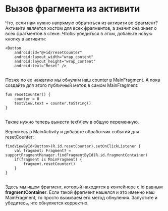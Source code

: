 # Вызов фрагмента из активити

Что, если нам нужно напрямую обратиться из активити во фрагмент? Активити является хостом для всех фрагментов, а значит она знает о всех фрагментов в стеке. Чтобы убедиться в этом, добавьте новую кнопку в активити:

```
<Button
    android:id="@+id/resetCounter"
    android:layout_width="wrap_content"
    android:layout_height="wrap_content"
    android:text="Reset" />
```

![](data:image/gif;base64,R0lGODlhAQABAPABAP///wAAACH5BAEKAAAALAAAAAABAAEAAAICRAEAOw==)![](data:image/gif;base64,R0lGODlhAQABAPABAP///wAAACH5BAEKAAAALAAAAAABAAEAAAICRAEAOw== "Click and drag to move")

Позже по ее нажатию мы обнулим наш counter в MainFragment. А пока создайте для этого публичный метод в самом MainFragment:

```
fun resetCounter() {
    counter = 0
    textView.text = counter.toString()
}
```

![](data:image/gif;base64,R0lGODlhAQABAPABAP///wAAACH5BAEKAAAALAAAAAABAAEAAAICRAEAOw==)![](data:image/gif;base64,R0lGODlhAQABAPABAP///wAAACH5BAEKAAAALAAAAAABAAEAAAICRAEAOw== "Click and drag to move")

Также нужно теперь вынести textView в общую переменную.

Вернитесь в MainActivity и добавьте обработчик событий для resetCounter:

```
findViewById<Button>(R.id.resetCounter).setOnClickListener {
    val fragment: Fragment? = supportFragmentManager.findFragmentById(R.id.fragmentContainer)
    if(fragment is MainFragment) {
        fragment.resetCounter()
    }
}
```

![](data:image/gif;base64,R0lGODlhAQABAPABAP///wAAACH5BAEKAAAALAAAAAABAAEAAAICRAEAOw==)![](data:image/gif;base64,R0lGODlhAQABAPABAP///wAAACH5BAEKAAAALAAAAAABAAEAAAICRAEAOw== "Click and drag to move")

Здесь мы ищем фрагмент, который находится в контейнере с id равным **fragmentContainer**. Если такой фрагмент нашелся и это именно наш MainFragment, то просто вызываем его метод обнуления. Запустите и убедитесь, что обнуляется корректно.
